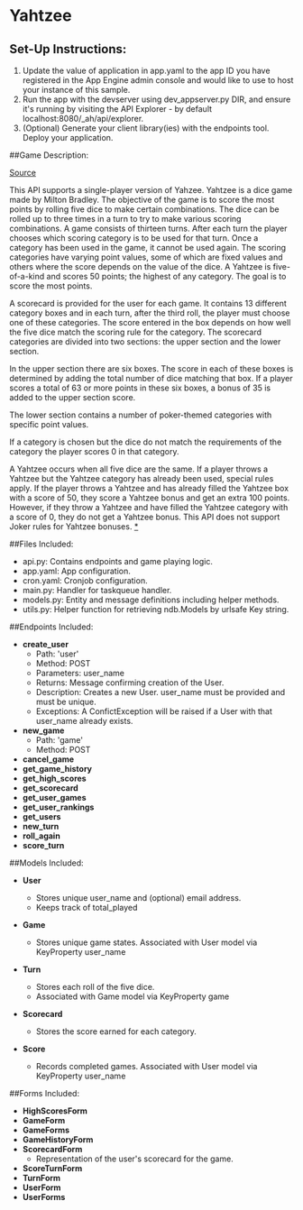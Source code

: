 # Yahtzee

## Set-Up Instructions:
1.  Update the value of application in app.yaml to the app ID you have registered
 in the App Engine admin console and would like to use to host your instance of this sample.
1.  Run the app with the devserver using dev_appserver.py DIR, and ensure it's
 running by visiting the API Explorer - by default localhost:8080/_ah/api/explorer.
1.  (Optional) Generate your client library(ies) with the endpoints tool.
 Deploy your application.

##Game Description:

[Source](https://en.wikipedia.org/wiki/Yahtzee)

This API supports a single-player version of Yahzee.  Yahtzee is a dice game made by Milton Bradley.  The objective of the game is to score the most points by rolling five dice to make certain combinations.  The dice can be rolled up to three times in a turn to try to make various scoring combinations.  A game consists of thirteen turns.  After each turn the player chooses which scoring category is to be used for that turn.  Once a category has been used in the game, it cannot be used again.  The scoring categories have varying point values, some of which are fixed values and others where the score depends on the value of the dice.  A Yahtzee is five-of-a-kind and scores 50 points; the highest of any category.  The goal is to score the most points.

A scorecard is provided for the user for each game.  It contains 13 different category boxes and in each turn, after the third roll, the player must choose one of these categories. The score entered in the box depends on how well the five dice match the scoring rule for the category.  The scorecard categories are divided into two sections: the upper section and the lower section.

In the upper section there are six boxes. The score in each of these boxes is determined by adding the total number of dice matching that box.  If a player scores a total of 63 or more points in these six boxes, a bonus of 35 is added to the upper section score.

The lower section contains a number of poker-themed categories with specific point values.

If a category is chosen but the dice do not match the requirements of the category the player scores 0 in that category. 

A Yahtzee occurs when all five dice are the same. If a player throws a Yahtzee but the Yahtzee category has already been used, special rules apply.  If the player throws a Yahtzee and has already filled the Yahtzee box with a score of 50, they score a Yahtzee bonus and get an extra 100 points. However, if they throw a Yahtzee and have filled the Yahtzee category with a score of 0, they do not get a Yahtzee bonus.  This API does not support Joker rules for Yahtzee bonuses. [*](https://en.wikipedia.org/wiki/Yahtzee#Rules)

##Files Included:
 - api.py: Contains endpoints and game playing logic.
 - app.yaml: App configuration.
 - cron.yaml: Cronjob configuration.
 - main.py: Handler for taskqueue handler.
 - models.py: Entity and message definitions including helper methods.
 - utils.py: Helper function for retrieving ndb.Models by urlsafe Key string.

##Endpoints Included:
- **create_user**
    - Path: 'user'
    - Method: POST
    - Parameters: user_name
    - Returns: Message confirming creation of the User.
    - Description: Creates a new User.  user_name must be provided and must be unique.
    - Exceptions: A ConfictException will be raised if a User with that user_name already exists.
- **new_game**
    - Path: 'game'
    - Method: POST
- **cancel_game**
- **get_game_history**
- **get_high_scores**
- **get_scorecard**
- **get_user_games**
- **get_user_rankings**
- **get_users**
- **new_turn**
- **roll_again**
- **score_turn**




##Models Included:
- **User**
    - Stores unique user_name and (optional) email address.
    - Keeps track of total_played

- **Game**
    - Stores unique game states.  Associated with User model via KeyProperty user_name

- **Turn**
    - Stores each roll of the five dice.
    - Associated with Game model via KeyProperty game

- **Scorecard**
    - Stores the score earned for each category.

- **Score**
    - Records completed games.  Associated with User model via KeyProperty user_name

##Forms Included:
- **HighScoresForm**
- **GameForm**
- **GameForms**
- **GameHistoryForm**
- **ScorecardForm**
    - Representation of the user's scorecard for the game.
- **ScoreTurnForm**
- **TurnForm**
- **UserForm**
- **UserForms**
